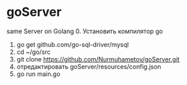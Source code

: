 # goServer
same Server on Golang
0. Установить компилятор go
1. go get github.com/go-sql-driver/mysql
2. cd ~/go/src
3. git clone https://github.com/Nurmuhametov/goServer.git
4. отредактировать goServer/resources/config.json
5. go run main.go
